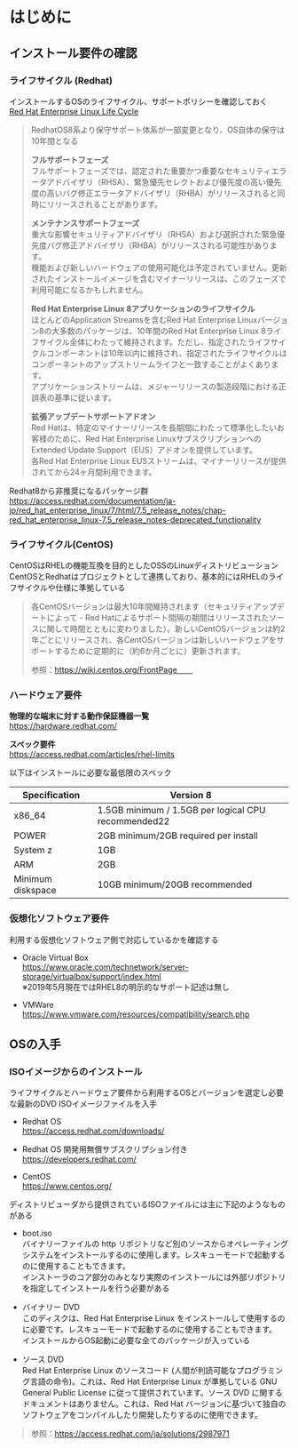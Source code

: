 # はじめに

## インストール要件の確認  

### ライフサイクル (Redhat)  
インストールするOSのライフサイクル、サポートポリシーを確認しておく  
<i class="fas fa-external-link-alt"></i> [Red Hat Enterprise Linux Life Cycle](https://access.redhat.com/ja/support/policy/updates/errata)  
>RedhatOS8系より保守サポート体系が一部変更となり、OS自体の保守は10年間となる  
>
>**フルサポートフェーズ**  
>フルサポートフェーズでは、認定された重要かつ重要なセキュリティエラータアドバイザリ（RHSA）、緊急優先セレクトおよび優先度の高い優先度の高いバグ修正エラータアドバイザリ（RHBA）がリリースされると同時にリリースされることがあります。  
>
>**メンテナンスサポートフェーズ**  
>重大な影響セキュリティアドバイザリ（RHSA）および選択された緊急優先度バグ修正アドバイザリ（RHBA）がリリースされる可能性があります。  
>機能および新しいハードウェアの使用可能化は予定されていません。更新されたインストールイメージを含むマイナーリリースは、このフェーズで利用可能になるかもしれません。  
>
>**Red Hat Enterprise Linux 8アプリケーションのライフサイクル**  
>ほとんどのApplication Streamsを含むRed Hat Enterprise Linuxバージョン8の大多数のパッケージは、10年間のRed Hat Enterprise Linux 8ライフサイクル全体にわたって維持されます。ただし、指定されたライフサイクルコンポーネントは10年以内に維持され、指定されたライフサイクルはコンポーネントのアップストリームライフと一致することがよくあります。  
>アプリケーションストリームは、メジャーリリースの製造段階における正誤表の基準に従います。  
>
>**拡張アップデートサポートアドオン**  
>Red Hatは、特定のマイナーリリースを長期間にわたって標準化したいお客様のために、Red Hat Enterprise LinuxサブスクリプションへのExtended Update Support（EUS）アドオンを提供しています。  
>各Red Hat Enterprise Linux EUSストリームは、マイナーリリースが提供されてから24ヶ月間利用できます。  
>

Redhat8から非推奨になるパッケージ群  
https://access.redhat.com/documentation/ja-jp/red_hat_enterprise_linux/7/html/7.5_release_notes/chap-red_hat_enterprise_linux-7.5_release_notes-deprecated_functionality

### ライフサイクル(CentOS)
CentOSはRHELの機能互換を目的としたOSSのLinuxディストリビューション  
CentOSとRedhatはプロジェクトとして連携しており、基本的にはRHELのライフサイクルや仕様に準拠している  

> 各CentOSバージョンは最大10年間維持されます（セキュリティアップデートによって - Red Hatによるサポート間隔の期間はリリースされたソースに関して時間とともに変わりました）。新しいCentOSバージョンは約2年ごとにリリースされ、各CentOSバージョンは新しいハードウェアをサポートするために定期的に（約6か月ごとに）更新されます。  
>
>参照：https://wiki.centos.org/FrontPage　　

### ハードウェア要件  

**物理的な端末に対する動作保証機器一覧**  
https://hardware.redhat.com/  

**スペック要件**  
https://access.redhat.com/articles/rhel-limits  

以下はインストールに必要な最低限のスペック  

| Specification     | Version 8                                           |
| ----------------- | --------------------------------------------------- |
| x86_64            | 1.5GB minimum / 1.5GB per logical CPU recommended22 |
| POWER             | 2GB minimum/2GB required per install                |
| System z          | 1GB                                                 |
| ARM               | 2GB                                                 |
| Minimum diskspace | 10GB minimum/20GB recommended                       |

### 仮想化ソフトウェア要件  
利用する仮想化ソフトウェア側で対応しているかを確認する  

* Oracle Virtual Box  
https://www.oracle.com/technetwork/server-storage/virtualbox/support/index.html  
  ※2019年5月現在ではRHEL8の明示的なサポート記述は無し  

* VMWare  
  https://www.vmware.com/resources/compatibility/search.php  

## OSの入手  

### ISOイメージからのインストール  
ライフサイクルとハードウェア要件から利用するOSとバージョンを選定し必要な最新のDVD ISOイメージファイルを入手  

* Redhat OS  
  https://access.redhat.com/downloads/  

* Redhat OS 開発用無償サブスクリプション付き  
  https://developers.redhat.com/  

* CentOS  
  https://www.centos.org/  

ディストリビューダから提供されているISOファイルには主に下記のようなものがある  

* boot.iso  
  バイナリーファイルの http リポジトリなど別のソースからオペレーティングシステムをインストールするのに使用します。レスキューモードで起動するのに使用することもできます。  
  インストーラのコア部分のみとなり実際のインストールには外部リポジトリを指定してインストールを行う必要がある  

* バイナリー DVD  
  このディスクは、Red Hat Enterprise Linux をインストールして使用するのに必要です。レスキューモードで起動するのに使用することもできます。  
  インストールからOS起動に必要な全てのパッケージが入っている  

* ソース DVD  
  Red Hat Enterprise Linux のソースコード (人間が判読可能なプログラミング言語の命令)。これは、Red Hat Enterprise Linux が準拠している GNU General Public License に従って提供されています。ソース DVD に関するドキュメントはありません。これは、Red Hat バージョンに基づいて独自のソフトウェアをコンパイルしたり開発したりするのに使用できます。  

>参照：https://access.redhat.com/ja/solutions/2987971  
